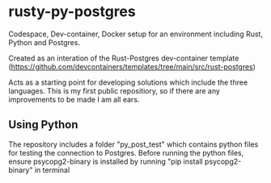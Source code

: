 # rusty-py-postgres
Codespace, Dev-container, Docker setup for an environment including Rust, Python and Postgres.

Created as an interation of the Rust-Postgres dev-container template (https://github.com/devcontainers/templates/tree/main/src/rust-postgres)

Acts as a starting point for developing solutions which include the three languages. This is my first public repositiory, so if there are any improvements to be made I am all ears.


## Using Python
The repository includes a folder "py_post_test" which contains python files for testing the connection to Postgres.
Before running the python files, ensure psycopg2-binary is installed by running "pip install psycopg2-binary" in terminal
